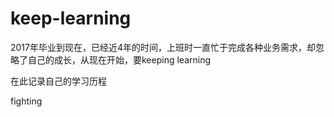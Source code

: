 # keep-learning
2017年毕业到现在，已经近4年的时间，上班时一直忙于完成各种业务需求，却忽略了自己的成长，从现在开始，要keeping learning 

在此记录自己的学习历程

fighting
